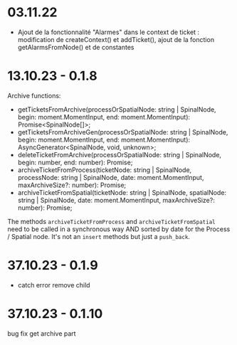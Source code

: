 # 03.11.22

- Ajout de la fonctionnalité "Alarmes" dans le context de ticket : modification de createContext() et addTicket(), ajout de la fonction getAlarmsFromNode() et de constantes

# 13.10.23 - 0.1.8

Archive functions:

- getTicketsFromArchive(processOrSpatialNode: string | SpinalNode, begin: moment.MomentInput, end: moment.MomentInput): Promise<SpinalNode<any>[]>;
- getTicketsFromArchiveGen(processOrSpatialNode: string | SpinalNode, begin: moment.MomentInput, end: moment.MomentInput): AsyncGenerator<SpinalNode<any>, void, unknown>;
- deleteTicketFromArchive(processOrSpatialNode: string | SpinalNode, begin: number, end: number): Promise<void>;
- archiveTicketFromProcess(ticketNode: string | SpinalNode, processNode: string | SpinalNode, date: moment.MomentInput, maxArchiveSize?: number): Promise<void>;
- archiveTicketFromSpatial(ticketNode: string | SpinalNode, spatialNode: string | SpinalNode, date: moment.MomentInput, maxArchiveSize?: number): Promise<void>;

The methods `archiveTicketFromProcess` and `archiveTicketFromSpatial` need to be called in a synchronous way AND sorted by date for the Process / Spatial node.
It's not an `insert` methods but just a `push_back`.

# 37.10.23 - 0.1.9

- catch error remove child

# 37.10.23 - 0.1.10

bug fix get archive part
